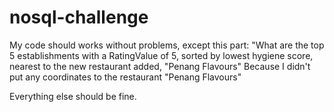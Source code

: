 # nosql-challenge

My code should works without problems, except this part: "What are the top 5 establishments with a RatingValue of 5, sorted by lowest hygiene score, nearest to the new restaurant added, "Penang Flavours" Because I didn't put any coordinates to the restaurant "Penang Flavours"

Everything else should be fine.
